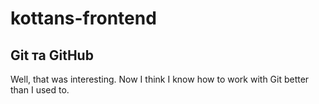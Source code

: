 # kottans-frontend

## Git та GitHub

Well, that was interesting. Now I think I know how to work with Git better than I used to.
